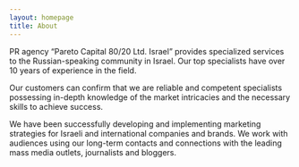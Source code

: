 ```yaml
---
layout: homepage
title: About
---
```


PR&nbsp;agency &ldquo;Pareto Capital 80/20&nbsp;Ltd. Israel&rdquo; provides
    specialized
    services to&nbsp;the
    Russian-speaking
    community in&nbsp;Israel. Our top specialists have over 10&nbsp;years of&nbsp;experience
    in&nbsp;the
    field.
    
Our customers can confirm that we&nbsp;are reliable and competent specialists
    possessing
    in-depth
    knowledge of&nbsp;the market intricacies and the necessary skills to&nbsp;achieve
    success.

We&nbsp;have been successfully developing and implementing
    marketing strategies for
    Israeli
    and
    international companies and brands. We&nbsp;work with audiences using our long-term
    contacts
    and
    connections with the leading mass media outlets, journalists and bloggers.